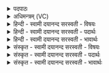 <details><summary>पदपाठः</summary>

यत्। ते॒। सो॒म॒। दि॒वि। ज्योतिः॑। यत्। पृ॒थि॒व्याम्। यत्। उ॒रौ। अ॒न्तरि॑क्षे। तेन॑। अ॒स्मै। यज॑मानाय। उ॒रु। रा॒ये। कृ॒धि॒। अधि॑। दात्रे॒। वो॒चः॒। ३३।
</details>

<details><summary>अधिमन्त्रम् (VC)</summary>

- सोमो देवता
- मधुच्छन्दा ऋषिः
- भुरिग् आर्षी बृहती
- मध्यमः
</details>

<details><summary>हिन्दी - स्वामी दयानन्द सरस्वती  - विषयः</summary>

ऐसा सभापति प्रजा को क्या लाभ पहुँचा सकता है, यह अगले मन्त्र में कहा है ॥
</details>

<details><summary>हिन्दी - स्वामी दयानन्द सरस्वती  - पदार्थः</summary>

पदार्थान्वयभाषाः -  हे (सोम) समस्त ऐश्वर्य के निमित्त प्रेरणा करने हारे सभापति ! (ते) तेरा (यत्) जो (दिवि) सूर्यलोक में (पृथिव्याम्) पृथिवी में और (यत्) जो (उरौ) विस्तृत (अन्तरिक्षे) आकाश में (ज्योतिः) जैसे ज्योति हो, वैसा राजकर्म है (तेन) उससे तू (अस्मै) इस परोपकार के अर्थ (यजमानाय) यज्ञ करते हुए यजमान के लिये (उरु) (कृधि) अत्यन्त उपकार कर तथा (राये) धन बढ़ने के लिये (अधि, वोचः) अधिक-अधिक राज्य-प्रबन्ध कर ॥३३॥
</details>

<details><summary>हिन्दी - स्वामी दयानन्द सरस्वती  - भावार्थः</summary>

भावार्थभाषाः -  इस मन्त्र में वाचकलुप्तोपमालङ्कार है। सभापति राजा अपने राज्य के उत्कर्ष से सब जनों को निरालस्य करता रहे, जिससे वे पुरुषार्थी होकर धनादि पदार्थों को निरन्तर बढ़ावें ॥३३॥
</details>

<details><summary>संस्कृत - स्वामी दयानन्द सरस्वती  - विषयः</summary>

ईदृशः सभापतिः प्रजायै किं प्रापयितुं शक्नोतीत्युपदिश्यते ॥
</details>

<details><summary>संस्कृत - स्वामी दयानन्द सरस्वती  - पदार्थः</summary>

पदार्थान्वयभाषाः -  हे सोम सभापते ! ते तव यत् दिवि यत् पृथिव्यां यदुरावन्तरिक्षे ज्योतिरिव राज्यकर्मास्ति, तेन त्वं दात्रेऽस्मै यजमानायोरुकृधि रायेऽधिवोचश्च ॥३३॥
</details>

<details><summary>संस्कृत - स्वामी दयानन्द सरस्वती  - भावार्थः</summary>

भावार्थभाषाः -  अत्र वाचकलुप्तोपमालङ्कारः। सभापतिस्स्वराज्योत्कर्षेण विद्यादिशुभगुणकर्मसु सर्वाञ्जनान् सुशिक्ष्य निरालस्यान् संपादयेत्, यतस्ते पुरुषार्थमनुवर्तिनो भूत्वा धनादिपदार्थान् सततं वर्द्धयेयुरिति ॥३३॥
</details>